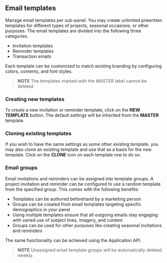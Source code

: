 ## Email templates
Manage email templates per sub-panel. You may create unlimited prewritten templates for different types of projects, seasonal occasions, or other purposes. The email templates are divided into the following three categories.

- Invitation templates
- Reminder templates
- Transaction emails

Each template can be customized to match existing branding by configuring colors, contents, and font styles.

> **NOTE** The templates marked with the MASTER label cannot be deleted.

### Creating new templates
To create a new invitation or reminder template, click on the **NEW TEMPLATE** button. The default settings will be inherited from the **MASTER** template.

### Cloning existing templates
If you wish to have the same settings as some other existing template, you may also clone an existing template and use that as a basis for the new template. Click on the **CLONE** icon on each template row to do so.

### Email groups
Email invitations and reminders can be assigned into template groups. A project invitation and reminder can be configured to use a random template from the specified group. This comes with the following benefits:

  - Templates can be authored beforehand by a marketing person
  - Groups can be created from email templates targeting specific demographics in your panel
  - Using multiple templates ensure that all outgoing emails stay engaging with varied use of subject lines, imagery, and content
  - Groups can be used for other purposes like creating seasonal invitations and reminders

The same functionality can be achieved using the Application API.
   
> **NOTE** Unassigned email template groups will be automatically deleted weekly.
